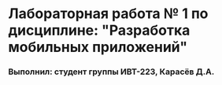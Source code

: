 # Лабораторная работа № 1 по дисциплине: "Разработка мобильных приложений"

### Выполнил: студент группы ИВТ-223, Карасёв Д.А.
